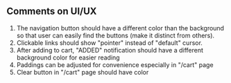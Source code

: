 ## Comments on UI/UX

1. The navigation button should have a different color than the background so that user can easily find the buttons (make it distinct from others).
2. Clickable links should show "pointer" instead of "default" cursor.
3. After adding to cart, "ADDED" notification should have a different background color for easier reading
4. Paddings can be adjusted for convenience especially in "/cart" page
5. Clear button in "/cart" page should have color
